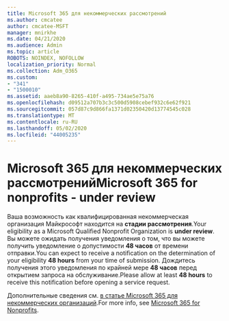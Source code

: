 ```yaml
---
title: Microsoft 365 для некоммерческих рассмотрений
ms.author: cmcatee
author: cmcatee-MSFT
manager: mnirkhe
ms.date: 04/21/2020
ms.audience: Admin
ms.topic: article
ROBOTS: NOINDEX, NOFOLLOW
localization_priority: Normal
ms.collection: Adm_O365
ms.custom:
- "341"
- "1500010"
ms.assetid: aaeb8a90-8265-410f-a495-734ae5e75a76
ms.openlocfilehash: d09512a707b3c3c500d5908cebef932c6e62f921
ms.sourcegitcommit: 057d87c9d866fa1371d02350420d13774545c028
ms.translationtype: MT
ms.contentlocale: ru-RU
ms.lasthandoff: 05/02/2020
ms.locfileid: "44005235"
---
```

# <a name="microsoft-365-for-nonprofits---under-review"></a><span data-ttu-id="2c553-102">Microsoft 365 для некоммерческих рассмотрений</span><span class="sxs-lookup"><span data-stu-id="2c553-102">Microsoft 365 for nonprofits - under review</span></span>

<span data-ttu-id="2c553-103">Ваша возможность как квалифицированная некоммерческая организация Майкрософт находится на **стадии рассмотрения**.</span><span class="sxs-lookup"><span data-stu-id="2c553-103">Your eligibility as a Microsoft Qualified Nonprofit Organization is **under review**.</span></span> <span data-ttu-id="2c553-104">Вы можете ожидать получения уведомления о том, что вы можете получить уведомление о допустимости **48 часов** от времени отправки.</span><span class="sxs-lookup"><span data-stu-id="2c553-104">You can expect to receive a notification on the determination of your eligibility **48 hours** from your time of submission.</span></span> <span data-ttu-id="2c553-105">Дождитесь получения этого уведомления по крайней мере **48 часов** перед открытием запроса на обслуживание.</span><span class="sxs-lookup"><span data-stu-id="2c553-105">Please allow at least **48 hours** to receive this notification before opening a service request.</span></span> 

<span data-ttu-id="2c553-106">Дополнительные сведения см. [в статье Microsoft 365 для некоммерческих организаций](https://www.microsoft.com/nonprofits/microsoft-365).</span><span class="sxs-lookup"><span data-stu-id="2c553-106">For more info, see [Microsoft 365 for Nonprofits](https://www.microsoft.com/nonprofits/microsoft-365).</span></span> 
